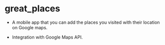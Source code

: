 # great_places

- A mobile app that you can add the places you visited with their location on Google maps.

- Integration with Google Maps API.
